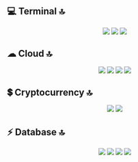 
## 💻 Terminal 🔝
<p align="center">
 <img src= "https://img.shields.io/badge/GIT-E44C30?style=for-the-badge&logo=git&logoColor=white" >
 <img src= "https://img.shields.io/badge/powershell-5391FE?style=for-the-badge&logo=powershell&logoColor=white" >
<img src= "https://img.shields.io/badge/windows%20terminal-4D4D4D?style=for-the-badge&logo=windows%20terminal&logoColor=white" >
</p>

## ☁ Cloud 🔝
<p align="center">
 <img src= "https://img.shields.io/badge/Amazon_AWS-FF9900?style=for-the-badge&logo=amazonaws&logoColor=white">
<img src= "https://img.shields.io/badge/Google_Cloud-4285F4?style=for-the-badge&logo=google-cloud&logoColor=white">
<img src= "https://img.shields.io/badge/microsoft%20azure-0089D6?style=for-the-badge&logo=microsoft-azure&logoColor=white">
<img src= "https://img.shields.io/badge/Heroku-430098?style=for-the-badge&logo=heroku&logoColor=white"> 
</p>

## 💲 Cryptocurrency 🔝
<p align="center">
<img src= "https://img.shields.io/badge/Bitcoin-000000?style=for-the-badge&logo=bitcoin&logoColor=white">
<img src= "https://img.shields.io/badge/Ethereum-3C3C3D?style=for-the-badge&logo=Ethereum&logoColor=white">
</p>

## ⚡ Database 🔝
<p align="center">
<img src= "https://img.shields.io/badge/MongoDB-4EA94B?style=for-the-badge&logo=mongodb&logoColor=white">
<img src= "https://img.shields.io/badge/MySQL-005C84?style=for-the-badge&logo=mysql&logoColor=white">
<img src= "https://img.shields.io/badge/SQLite-07405E?style=for-the-badge&logo=sqlite&logoColor=white">
<img src= "https://img.shields.io/badge/Supabase-181818?style=for-the-badge&logo=supabase&logoColor=white">
</p>
